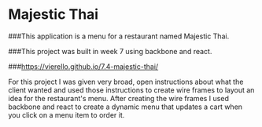 # Majestic Thai

###This application is a menu for a restaurant named Majestic Thai.

###This project was built in week 7 using backbone and react.

###https://vierello.github.io/7.4-majestic-thai/

For this project I was given very broad, open instructions about what the client wanted and used those instructions to create wire frames to layout an idea for the restaurant's menu. After creating the wire frames I used backbone and react to create a dynamic menu that updates a cart when you click on a menu item to order it. 
